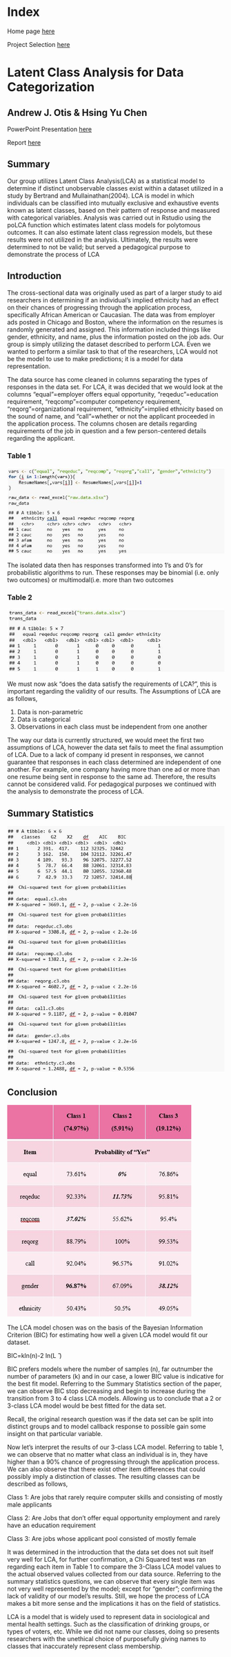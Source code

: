 # Index
Home page [here](https://github.com/JAMPS657/Personal_Projects)

Project Selection [here](https://github.com/JAMPS657/Personal_Projects/tree/main/Personal%20Programming%20Projects)

# Latent Class Analysis for Data Categorization
## Andrew J. Otis & Hsing Yu Chen

PowerPoint Presentation [here](https://github.com/JAMPS657/Personal_Projects/blob/main/Personal%20Programming%20Projects/LCA/PPT_presentation/Latent_Class_Analysis_Presentation(Carol%20and%20Andrew).pdf)

Report [here](https://github.com/JAMPS657/Personal_Projects/blob/main/Personal%20Programming%20Projects/LCA/Report_LCA.pdf)

## Summary
Our group utilizes Latent Class Analysis(LCA) as a statistical model to determine if distinct unobservable classes exist within a dataset utilized in a study by Bertrand and Mullainathan(2004). 
LCA is model in which individuals can be classified into mutually exclusive and exhaustive events known as latent classes, based on their pattern of response and measured with categorical variables. 
Analysis was carried out in Rstudio using the poLCA function which estimates latent class models for polytomous outcomes. It can also estimate latent class regression models, but these results were not utilized in the analysis. Ultimately, the results were determined to not be valid; but served a pedagogical purpose to demonstrate the process of LCA

## Introduction
The cross-sectional data was originally used as part of a larger study to aid researchers in determining if an individual’s implied ethnicity had an effect on their chances of progressing through the application process, specifically African American or Caucasian. The data was from employer ads posted in Chicago and Boston, where the information on the resumes is randomly generated and assigned. This information included things like gender, ethnicity, and name, plus the information posted on the job ads.  Our group is simply utilizing the dataset described to perform LCA. Even we wanted to perform a similar task to that of the researchers, LCA would not be the model to use to make predictions; it is a model for data representation.

The data source has come cleaned in columns separating the types of responses in the data set. For LCA, it was decided that we would look at the columns “equal”=employer offers equal opportunity, “reqeduc”=education requirement, “reqcomp”=computer competency requirement, “reqorg”=organizational requirement, “ethnicity”=implied ethnicity based on the sound of name, and “call”=whether or not the applicant proceeded in the application process. The columns chosen are details regarding requirements of the job in question and a few person-centered details regarding the applicant.

### Table 1
![](Images/Table_1.JPG)

The isolated data then has responses transformed into 1’s and 0’s for probabilistic algorithms to run.  These responses may be binomial (i.e. only two outcomes) or multimodal(i.e. more than two outcomes

### Table 2
![](Images/Table_2.JPG)

We must now ask “does the data satisfy the requirements of LCA?”, this is important regarding the validity of our results.
The Assumptions of LCA are as follows,
1.	Data is non-parametric 
2.	Data is categorical
3.	Observations in each class must be independent from one another

The way our data is currently structured, we would meet the first two assumptions of LCA, however the data set fails to meet the final assumption of LCA. Due to a lack of company id present in responses, we cannot guarantee that responses in each class determined are independent of one another.  For example, one company having more than one ad or more than one resume being sent in response to the same ad. Therefore, the results cannot be considered valid.  For pedagogical purposes we continued with the analysis to demonstrate the process of LCA.

## Summary Statistics
![](Images/Summary_Stats_1.JPG)

## Conclusion
![](Images/Visuals_1.JPG)

The LCA model chosen was on the basis of the Bayesian Information Criterion (BIC) for estimating how well a given LCA model would fit our dataset.

BIC=kln(n)-2 ln⁡(L ̂ )

BIC prefers models where the number of samples (n), far outnumber the number of parameters (k) and in our case, a lower BIC value is indicative for the best fit model. Referring to the Summary Statistics section of the paper, we can observe BIC stop decreasing and begin to increase during the transition from 3 to 4 class LCA models. Allowing us to conclude that a 2 or 3-class LCA model would be best fitted for the data set.

Recall, the original research question was if the data set can be split into distinct groups and to model callback response to possible gain some insight on that particular variable.  

Now let’s interpret the results of our 3-class LCA model. Referring to table 1, we can observe that no matter what class an individual is in, they have higher than a 90% chance of progressing through the application process. We can also observe that there exist other item differences that could possibly imply a distinction of  classes. The resulting classes can be described as follows,

Class 1: Are jobs that rarely require computer skills and consisting of mostly male applicants

Class 2: Are Jobs that don’t offer equal opportunity employment and rarely have an education requirement

Class 3: Are jobs whose applicant pool consisted of mostly female

It was determined in the introduction that the data set does not suit itself very well for LCA, for further confirmation, a Chi Squared test was ran regarding each item in Table 1 to compare the 3-Class LCA model values to the actual observed values collected from our data source. Referring to the summary statistics questions, we can observe that every single item was not very well represented by the model; except for “gender”; confirming the lack of validity of our model’s results. Still, we hope the process of LCA makes a bit more sense and the implications it has on the field of statistics.

LCA is a model that is widely used to represent data in sociological and mental health settings. Such as the classification of drinking groups, or types of voters, etc. While we did not name our classes, doing so presents researchers with the unethical choice of purposefully giving names to classes that inaccurately represent class membership.

